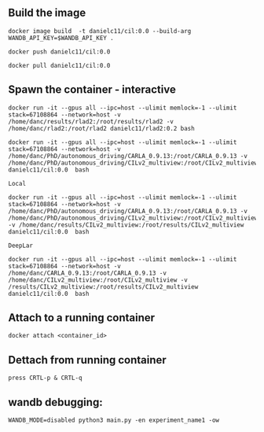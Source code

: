 ## Build the image

    docker image build  -t danielc11/cil:0.0 --build-arg WANDB_API_KEY=$WANDB_API_KEY .

    docker push danielc11/cil:0.0

    docker pull danielc11/cil:0.0

## Spawn the container - interactive

    docker run -it --gpus all --ipc=host --ulimit memlock=-1 --ulimit stack=67108864 --network=host -v /home/danc/results/rlad2:/root/results/rlad2 -v /home/danc/rlad2:/root/rlad2 danielc11/rlad2:0.2 bash

    docker run -it --gpus all --ipc=host --ulimit memlock=-1 --ulimit stack=67108864 --network=host -v /home/danc/PhD/autonomous_driving/CARLA_0.9.13:/root/CARLA_0.9.13 -v /home/danc/PhD/autonomous_driving/CILv2_multiview:/root/CILv2_multiview danielc11/cil:0.0  bash

    Local

    docker run -it --gpus all --ipc=host --ulimit memlock=-1 --ulimit stack=67108864 --network=host -v /home/danc/PhD/autonomous_driving/CARLA_0.9.13:/root/CARLA_0.9.13 -v /home/danc/PhD/autonomous_driving/CILv2_multiview:/root/CILv2_multiview -v /home/danc/results/CILv2_multiview:/root/results/CILv2_multiview danielc11/cil:0.0  bash

    DeepLar
    
    docker run -it --gpus all --ipc=host --ulimit memlock=-1 --ulimit stack=67108864 --network=host -v /home/danc/CARLA_0.9.13:/root/CARLA_0.9.13 -v /home/danc/CILv2_multiview:/root/CILv2_multiview -v /results/CILv2_multiview:/root/results/CILv2_multiview danielc11/cil:0.0  bash

## Attach to a running container

    docker attach <container_id>

## Dettach from running container

    press CRTL-p & CRTL-q

## wandb debugging:

    WANDB_MODE=disabled python3 main.py -en experiment_name1 -ow
